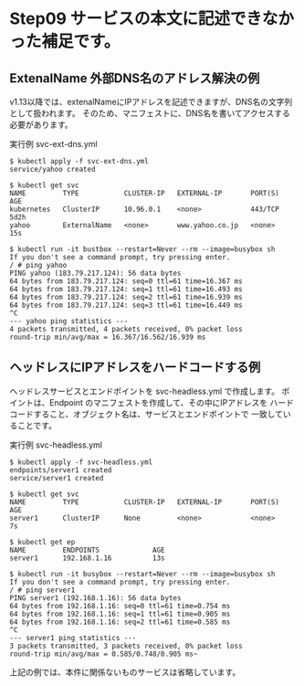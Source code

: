 # Step09 サービスの本文に記述できなかった補足です。


## ExtenalName 外部DNS名のアドレス解決の例

v1.13以降では、extenalNameにIPアドレスを記述できますが、DNS名の文字列として扱われます。
そのため、マニフェストに、DNS名を書いてアクセスする必要があります。


実行例 svc-ext-dns.yml

~~~
$ kubectl apply -f svc-ext-dns.yml
service/yahoo created

$ kubectl get svc
NAME         TYPE           CLUSTER-IP   EXTERNAL-IP       PORT(S)   AGE
kubernetes   ClusterIP      10.96.0.1    <none>            443/TCP   5d2h
yahoo        ExternalName   <none>       www.yahoo.co.jp   <none>    15s

$ kubectl run -it bustbox --restart=Never --rm --image=busybox sh
If you don't see a command prompt, try pressing enter.
/ # ping yahoo
PING yahoo (183.79.217.124): 56 data bytes
64 bytes from 183.79.217.124: seq=0 ttl=61 time=16.367 ms
64 bytes from 183.79.217.124: seq=1 ttl=61 time=16.493 ms
64 bytes from 183.79.217.124: seq=2 ttl=61 time=16.939 ms
64 bytes from 183.79.217.124: seq=3 ttl=61 time=16.449 ms
^C
--- yahoo ping statistics ---
4 packets transmitted, 4 packets received, 0% packet loss
round-trip min/avg/max = 16.367/16.562/16.939 ms
~~~



## ヘッドレスにIPアドレスをハードコードする例 

ヘッドレスサービスとエンドポイントを svc-headless.yml で作成します。
ポイントは、Endpoint のマニフェストを作成して、その中にIPアドレスを
ハードコードすること、オブジェクト名は、サービスとエンドポイントで
一致していることです。


実行例 svc-headless.yml

~~~
$ kubectl apply -f svc-headless.yml
endpoints/server1 created
service/server1 created

$ kubectl get svc
NAME         TYPE           CLUSTER-IP   EXTERNAL-IP       PORT(S)   AGE
server1      ClusterIP      None         <none>            <none>    7s

$ kubectl get ep
NAME         ENDPOINTS             AGE
server1      192.168.1.16          13s

$ kubectl run -it busybox --restart=Never --rm --image=busybox sh
If you don't see a command prompt, try pressing enter.
/ # ping server1
PING server1 (192.168.1.16): 56 data bytes
64 bytes from 192.168.1.16: seq=0 ttl=61 time=0.754 ms
64 bytes from 192.168.1.16: seq=1 ttl=61 time=0.905 ms
64 bytes from 192.168.1.16: seq=2 ttl=61 time=0.585 ms
^C
--- server1 ping statistics ---
3 packets transmitted, 3 packets received, 0% packet loss
round-trip min/avg/max = 0.585/0.748/0.905 ms~
~~~

上記の例では、本件に関係ないものサービスは省略しています。

